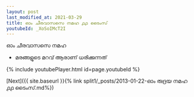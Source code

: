 ```yaml
---
layout: post
last_modified_at: 2021-03-29
title: ഓം ചീരവാസസെ നമഹ ൧൧ ടൈംസ്
youtubeId: _XoSoIMcT2I
---
```

 
 
 ഓം ചീരവാസസെ നമഹ 
 
 -  മരങ്ങളുടെ മറവ് ആരാണ് ധരിക്കുന്നത് 
 
  
 
  
 
 
 
 
 
 


{% include youtubePlayer.html id=page.youtubeId %}
 
[Next]({{ site.baseurl }}{% link  split1/_posts/2013-01-22-ഓം രുദ്രയ നമഹ ൧൧ ടൈംസ്.md%})
 
